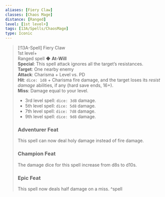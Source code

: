 ```yaml
---
aliases: [Fiery Claw]
classes: [Chaos Mage]
distance: [Ranged]
level: [1st level+]
tags: [13A/Spells/ChaosMage]
type: Iconic
---
```


> [!13A-Spell] Fiery Claw  
> 1st level+  
> Ranged spell ◆ **At-Will**  
> **Special**: This spell attack ignores all the target’s resistances.  
> **Target**: One nearby enemy  
> **Attack**: Charisma + Level vs. PD  
> **Hit**: `dice: 1d8` + Charisma fire damage, and the target loses its *resist damage* abilities, if any (hard save ends, 16+).  
> **Miss**: Damage equal to your level.
>
> - 3rd level spell: `dice: 3d8` damage.
> - 5th level spell: `dice: 5d8` damage.
> - 7th level spell: `dice: 7d8` damage.
> - 9th level spell: `dice: 9d8` damage.
>
> ### Adventurer Feat
> This spell can now deal holy damage instead of fire damage.
>
> ### Champion Feat
> The damage dice for this spell increase from d8s to d10s.
>
> ### Epic Feat
> This spell now deals half damage on a miss.
^spell
